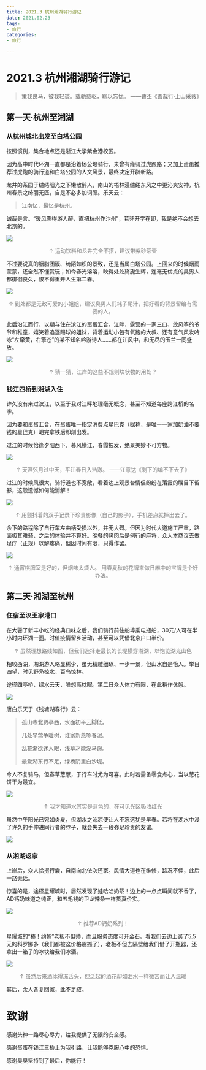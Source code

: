 ```yaml
---
title: 2021.3 杭州湘湖骑行游记
date: 2021.02.23
tags:
- 旅行
categories: 
- 旅行

---
```


# 2021.3 杭州湘湖骑行游记

> 策我良马，被我轻裘。载驰载驱，聊以忘忧。  ——曹丕《善哉行·上山采薇》

## 第一天·杭州至湘湖

### 从杭州城北出发至白塔公园

按照惯例，集合地点还是浙江大学紫金港校区。

因为高中时代环湖一直都是沿着杨公堤骑行，未曾有缘骑过虎跑路；又加上蛋蛋推荐过虎跑的骑行道和白塔公园的人文风景，最终决定开辟新路。

[](https://goo.gl/maps/nYGXvGuhi1SQxNBv9)

龙井的茶园于缱绻阳光之下懒散醉人，南山的梧林浸缱绻东风之中更沁爽安神，杭州春景之绮丽无匹，自是不必多加词藻。乐天云：

> 江南忆，最忆是杭州。

诚哉是言。“暖风熏得游人醉，直把杭州作汴州”，若非开学在即，我是绝不会想去北京的。



![](https://gitee.com/DF-Master/yidapicbed/raw/master/markdown/20210223004428.jpg)

<center><font color="gray">↑ 运动饮料和龙井完全不搭，建议带紫砂茶壶</font></center>

不过要说真的胭脂团簇、绮陌如织的景致，还是当属白塔公园。上回来的时候烟雨蒙蒙，还全然不懂赏玩；如今春光溶溶，映得处处旖旎生辉，连毫无优点的臭男人都徘徊良久，恨不得重开人生第二春。

![](https://gitee.com/DF-Master/yidapicbed/raw/master/markdown/20210223005309.jpg)

<center><font color="gray">↑  到处都是无敌可爱的小姐姐，建议臭男人们耗子尾汁，把好看的背景留给有需要的人。</font></center>

此后沿江而行，以期与住在滨江的蛋蛋汇合。江畔，露营的一家三口、放风筝的爷爷和稚童，嬉笑着追逐踢球的姐妹，背着运动小包有氧跑的大叔、还有意气风发吟咏“左牵黄，右擎苍”的某不知名吟游诗人……都在江风中，和无尽的玉兰一同盛放。

![](https://gitee.com/DF-Master/yidapicbed/raw/master/markdown/20210223010943.jpg)

<center><font color="gray">↑  猜一猜，江岸的这些不规则块状物的用处？</font></center>

### 钱江四桥到湘湖入住

许久没有来过滨江，以至于我对江畔地理毫无概念，甚至不知道每座跨江桥的名字。

因为要和蛋蛋汇合，在蛋蛋唯一指定消费点星巴克（据称，是唯一一家加奶油不要钱的星巴克）喝完拿铁后即刻出发。

[](https://goo.gl/maps/NakUtGk49y6oh5pSA)

过江的时候恰逢夕阳西下，暮风横江，春霞披发，绝景美妙不可方物。

![](https://gitee.com/DF-Master/yidapicbed/raw/master/markdown/20210223010351.jpg)

<center><font color="gray">↑  天涯弦月过中天，平江春日入浩渺。  ——江意达《剩下的编不下去了》</font></center>

过江的时候风很大，骑行道也不宽敞，看着边上观景台情侣纷纷在落霞的瞩目下留影，这般遗憾如何能消解！

![](https://gitee.com/DF-Master/yidapicbed/raw/master/markdown/20210223011415.jpg)

<center><font color="gray">↑  用颤抖着的双手记录下珍贵影像（自己的影子），手机差点就掉出去了。</font></center>

余下的路程除了自行车左曲柄受损以外，并无大碍。但因为时代大道施工严重，路面极其难骑，之后的体验并不算好。晚餐的烤肉后是例行的麻将，众人本商议去做足疗（正规）以解疼痛，但因时间有限，只得作罢。

![](https://gitee.com/DF-Master/yidapicbed/raw/master/markdown/20210223011852.jpg)

<center><font color="gray">↑  通宵棋牌室是好的，但烟味太烦人。
    用春夏秋的花牌来做日麻中的宝牌是个好办法。</font></center>


## 第二天·湘湖至杭州

### 住宿至汉王家港口

在大饕了新丰小吃的经典口味之后，我们骑行前往船埠乘电瓶船，30元/人可在半小时内环湖一圈。时值疫情留乡活动，甚至可以凭借北京户口半价。

[](https://goo.gl/maps/zxusiHUTgQAi5MzD7)

<center><font color="gray">↑ 虽然理想路线如图，但我们选择走最长的长堤横穿湘湖，以饱览湖光山色</font></center>

相较西湖，湘湖游人略显稀少，虽无精雕细琢、一步一景，但山水自是怡人。举目四望，时见野凫掠水，百鸟惊林。

途径四亭桥，绿水云天，唯想高枕眠。第二日众人体力有限，在此稍作休憩。

![](https://gitee.com/DF-Master/yidapicbed/raw/master/markdown/20210223173517.jpg)

唐白乐天于《钱塘湖春行》云：

> 孤山寺北贾亭西，水面初平云脚低。
>
> 几处早莺争暖树，谁家新燕啄春泥。
>
> 乱花渐欲迷人眼，浅草才能没马蹄。
>
> 最爱湖东行不足，绿杨阴里白沙堤。

今人不复骑马，但春草葱葱，于行车时尤为可喜。此时若需备零食点心，当以葱花饼干为最宜。

![](https://gitee.com/DF-Master/yidapicbed/raw/master/markdown/20210223174334.jpg)

<center><font color="gray">↑ 我才知道水其实是蓝色的，在可见光区吸收红光</font></center>

虽然中午阳光已宛如炎夏，但湖水之沁凉便让人不忘这犹是早春。若将在湖水中浸了许久的手伸进同行者的脖子，就会失去一段弥足珍贵的友谊。

![](https://gitee.com/DF-Master/yidapicbed/raw/master/markdown/20210223175134.jpg)

### 从湘湖返家

上岸后，众人拾掇行囊，自南向北依次还家。风情大道也在维修，路况不佳，此后一路无话。

[](https://goo.gl/maps/kokGAC61xJ3xKU4Z8)

惊喜的是，途径星耀城时，居然发现了娃哈哈奶茶！边上的一点点瞬间就不香了，AD钙奶味道之纯正，和五毛钱的卫龙辣条一样货真价实。

![](https://gitee.com/DF-Master/yidapicbed/raw/master/markdown/20210223180443.jpg)

<center><font color="gray">↑ 推荐AD钙奶系列！</font></center>

星耀城的“棒！约翰”老板不但帅，而且服务态度可开金石。看我们去边上买了5.5元的科罗娜多（我们都被这价格震撼了），老板不但去隔壁给我们借了开瓶器，还拿出一箱子的冰块给我们冰酒。

![](https://gitee.com/DF-Master/yidapicbed/raw/master/markdown/20210223180845.jpg)

<center><font color="gray">↑ 虽然后来酒冰得冻舌头，但泛起的酒花却如泪水一样微苦而让人温暖</font></center>

其后，余人各复回家，此不足叙。



# 致谢

感谢头神一路尽心尽力，给我提供了无限的安全感。

感谢蛋蛋在钱江三桥上为我引路，让我能够克服心中的恐惧。

感谢臭臭坚持到了最后，你能行！